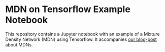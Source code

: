 # MDN on Tensorflow Example Notebook

This repository contains a Jupyter notebook with an example of a Mixture Density Network (MDN) using Tensorflow. It accompanies [our blog-post](https://engineering.taboola.com/predicting-probability-distributions/) about MDNs.
